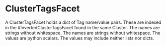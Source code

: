 # ClusterTagsFacet

A ClusterTagsFacet holds a dict of Tag name/value pairs.
These are indexed in the #InvertedClusterTagsFacet
found in the same Cluster.
The names are strings without whitespace.
The names are strings without whitespace.
The values are python scalars. The values may include neither
lists nor dicts.
